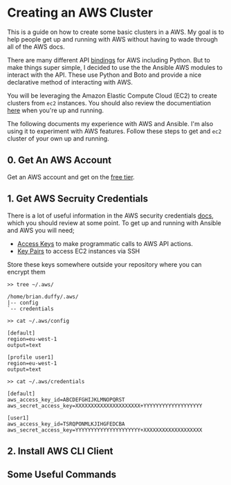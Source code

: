# Creating an AWS Cluster

This is a guide on how to create some basic clusters in a AWS. My goal is to
help people get up and running with AWS without having to wade through all of
the AWS docs.

There are many different API [bindings](https://aws.amazon.com/developers/getting-started/)
for AWS including Python. But to make things super simple, I decided to use the
the Ansible AWS modules to interact with the API. These use Python and Boto
and provide a nice declarative method of interacting with AWS.

You will be leveraging the Amazon Elastic Compute Cloud (EC2) to create
clusters from `ec2` instances. You should also review the documentiation
[here](http://docs.aws.amazon.com/AWSEC2/latest/UserGuide/concepts.html) when
you're up and running.

The following documents my experience with AWS and Ansible. I'm also using it
to experiment with AWS features. Follow these steps to get and `ec2` cluster of
your own up and running.

## 0. Get An AWS Account

Get an AWS account and get on the [free tier](https://aws.amazon.com/free/).

## 1. Get AWS Secruity Credentials

There is a lot of useful information in the AWS security credentials
[docs](http://docs.aws.amazon.com/general/latest/gr/aws-security-credentials.html),
which you should review at some point. To get up and running with Ansible and
AWS you will need;

* [Access Keys](http://docs.aws.amazon.com/IAM/latest/UserGuide/id_credentials_access-keys.html#Using_CreateAccessKey) to make programmatic calls to AWS API actions.
* [Key Pairs](http://docs.aws.amazon.com/AWSEC2/latest/UserGuide/AccessingInstances.html)
  to access EC2 instances via SSH

Store these keys somewhere outside your repository where you can encrypt them
```
>> tree ~/.aws/

/home/brian.duffy/.aws/
|-- config
`-- credentials

>> cat ~/.aws/config

[default]
region=eu-west-1
output=text

[profile user1]
region=eu-west-1
output=text

>> cat ~/.aws/credentials

[default]
aws_access_key_id=ABCDEFGHIJKLMNOPQRST
aws_secret_access_key=XXXXXXXXXXXXXXXXXXXXX+YYYYYYYYYYYYYYYYYYY

[user1]
aws_access_key_id=TSRQPONMLKJIHGFEDCBA
aws_secret_access_key=YYYYYYYYYYYYYYYYYYYYY+XXXXXXXXXXXXXXXXXXX

```

## 2. Install AWS CLI Client

## Some Useful Commands
